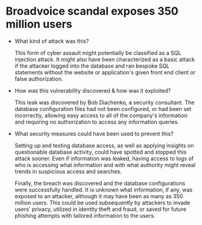 # Broadvoice scandal exposes 350 million users

- What kind of attack was this?

     This form of cyber assault might potentially be classified as a SQL injection attack. It might also have been characterized as a basic attack if the attacker logged into the database and ran bespoke SQL statements without the website or application's given front end client or false authorization.

- How was this vulnerability discovered & how was it exploited?

     This leak was discovered by Bob Diachenko, a security consultant. The database configuration files had not been configured, or had been set incorrectly, allowing easy access to all of the company's information and requiring no authorization to access any information queries.

- What security measures could have been used to prevent this?

     Setting up and testing database access, as well as applying insights on questionable database activity, could have spotted and stopped this attack sooner. Even if information was leaked, having access to logs of who is accessing what information and with what authority might reveal trends in suspicious access and searches.

     Finally, the breach was discovered and the database configurations were successfully handled. It is unknown what information, if any, was exposed to an attacker, although it may have been as many as 350 million users. This could be used subsequently by attackers to invade users' privacy, utilized in identity theft and fraud, or saved for future phishing attempts with tailored information to the users.
